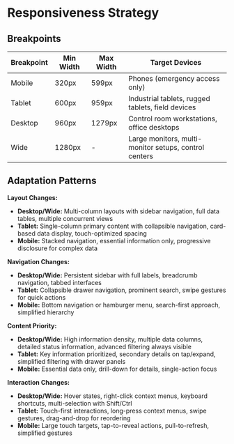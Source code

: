 # Responsiveness Strategy

## Breakpoints

| Breakpoint | Min Width | Max Width | Target Devices                                        |
| ---------- | --------- | --------- | ----------------------------------------------------- |
| Mobile     | 320px     | 599px     | Phones (emergency access only)                        |
| Tablet     | 600px     | 959px     | Industrial tablets, rugged tablets, field devices     |
| Desktop    | 960px     | 1279px    | Control room workstations, office desktops            |
| Wide       | 1280px    | -         | Large monitors, multi-monitor setups, control centers |

## Adaptation Patterns

**Layout Changes:**

- **Desktop/Wide:** Multi-column layouts with sidebar navigation, full data tables, multiple concurrent views
- **Tablet:** Single-column primary content with collapsible navigation, card-based data display, touch-optimized spacing
- **Mobile:** Stacked navigation, essential information only, progressive disclosure for complex data

**Navigation Changes:**

- **Desktop/Wide:** Persistent sidebar with full labels, breadcrumb navigation, tabbed interfaces
- **Tablet:** Collapsible drawer navigation, prominent search, swipe gestures for quick actions
- **Mobile:** Bottom navigation or hamburger menu, search-first approach, simplified hierarchy

**Content Priority:**

- **Desktop/Wide:** High information density, multiple data columns, detailed status information, advanced filtering always visible
- **Tablet:** Key information prioritized, secondary details on tap/expand, simplified filtering with drawer panels
- **Mobile:** Essential data only, drill-down for details, single-action focus

**Interaction Changes:**

- **Desktop/Wide:** Hover states, right-click context menus, keyboard shortcuts, multi-selection with Shift/Ctrl
- **Tablet:** Touch-first interactions, long-press context menus, swipe gestures, drag-and-drop for reordering
- **Mobile:** Large touch targets, tap-to-reveal actions, pull-to-refresh, simplified gestures
